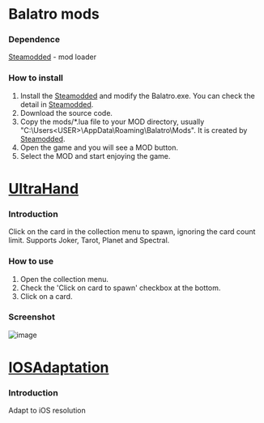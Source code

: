 # Balatro mods

### Dependence
[Steamodded](https://github.com/Steamopollys/Steamodded) - mod loader
### How to install
1. Install the [Steamodded](https://github.com/Steamopollys/Steamodded) and modify the Balatro.exe. You can check the detail in [Steamodded](https://github.com/Steamopollys/Steamodded).
1. Download the source code.
3. Copy the mods/*.lua file to your MOD directory, usually "C:\Users\<USER>\AppData\Roaming\Balatro\Mods". It is created by [Steamodded](https://github.com/Steamopollys/Steamodded).
4. Open the game and you will see a MOD button.
5. Select the MOD and start enjoying the game.

# [UltraHand](Mods/UltraHand.lua)

### Introduction
Click on the card in the collection menu to spawn, ignoring the card count limit. Supports Joker, Tarot, Planet and Spectral.

### How to use
1. Open the collection menu.
2. Check the 'Click on card to spawn' checkbox at the bottom.
2. Click on a card.

### Screenshot
![image](https://github.com/xioxin/BalatroUltraHand/assets/5716100/8a092e83-3e46-488b-9ff4-14fb612d226b)

# [IOSAdaptation](Mods/IOSAdaptation.lua)

### Introduction
Adapt to iOS resolution
